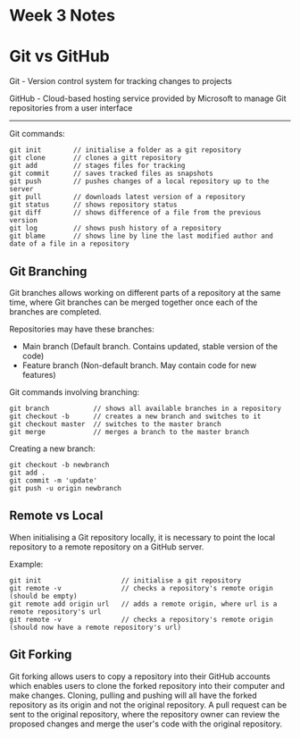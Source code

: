 # Week 3 Notes

# Git vs GitHub
Git - Version control system for tracking changes to projects 

GitHub - Cloud-based hosting service provided by Microsoft to manage Git repositories from a user interface

<hr>

Git commands:
```
git init        // initialise a folder as a git repository
git clone       // clones a gitt repository
git add         // stages files for tracking
git commit      // saves tracked files as snapshots
git push        // pushes changes of a local repository up to the server 
git pull        // downloads latest version of a repository
git status      // shows repository status 
git diff        // shows difference of a file from the previous version
git log         // shows push history of a repository 
git blame       // shows line by line the last modified author and date of a file in a repository
```

## Git Branching 
Git branches allows working on different parts of a repository at the same time, where Git branches can be merged together once each of the branches are completed.

Repositories may have these branches: 
- Main branch (Default branch. Contains updated, stable version of the code)
- Feature branch (Non-default branch. May contain code for new features)

Git commands involving branching:
```
git branch           // shows all available branches in a repository
git checkout -b      // creates a new branch and switches to it
git checkout master  // switches to the master branch
git merge            // merges a branch to the master branch                 
```

Creating a new branch:
```
git checkout -b newbranch
git add . 
git commit -m 'update'
git push -u origin newbranch
```

## Remote vs Local
When initialising a Git repository locally, it is necessary to point the local repository to a remote repository on a GitHub server.

Example:
```
git init                    // initialise a git repository
git remote -v               // checks a repository's remote origin (should be empty)
git remote add origin url   // adds a remote origin, where url is a remote repository's url 
git remote -v               // checks a repository's remote origin (should now have a remote repository's url)
```

## Git Forking 
Git forking allows users to copy a repository into their GitHub accounts which enables users to clone the forked repository into their computer and make changes. Cloning, pulling and pushing will all have the forked repository as its origin and not the original repository. A pull request can be sent to the original repository, where the repository owner can review the proposed changes and merge the user's code with the original repository.
